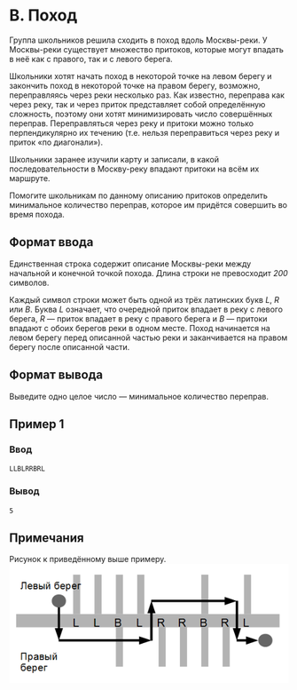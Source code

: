 # B. Поход

Группа школьников решила сходить в поход вдоль Москвы-реки. У Москвы-реки существует множество притоков, которые могут
впадать в неё как с правого, так и с левого берега.

Школьники хотят начать поход в некоторой точке на левом берегу и закончить поход в некоторой точке на правом берегу,
возможно, переправляясь через реки несколько раз. Как известно, переправа как через реку, так и через приток
представляет собой определённую сложность, поэтому они хотят минимизировать число совершённых переправ. Переправляться
через реку и притоки можно только перпендикулярно их течению (т.е. нельзя переправиться через реку и приток «по
диагонали»).

Школьники заранее изучили карту и записали, в какой последовательности в Москву-реку впадают притоки на всём их
маршруте.

Помогите школьникам по данному описанию притоков определить минимальное количество переправ, которое им придётся
совершить во время похода.

## Формат ввода

Единственная строка содержит описание Москвы-реки между начальной и конечной точкой похода. Длина строки не превосходит
_200_ символов.

Каждый символ строки может быть одной из трёх латинских букв _L_, _R_ или _B_. Буква _L_ означает, что очередной приток
впадает в реку с левого берега, _R_ — приток впадает в реку с правого берега и _B_ — притоки впадают с обоих берегов
реки в одном месте. Поход начинается на левом берегу перед описанной частью реки и заканчивается на правом берегу после
описанной части.

## Формат вывода

Выведите одно целое число — минимальное количество переправ.

## Пример 1

### Ввод

    LLBLRRBRL

### Вывод

    5

## Примечания

Рисунок к приведённому выше примеру.  
![3296.png](..%2F.res%2F3296.png)
